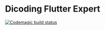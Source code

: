 # Dicoding Flutter Expert
[![Codemagic build status](https://api.codemagic.io/apps/616d33e5bf21a700c28a2339/616d33e5bf21a700c28a2338/status_badge.svg)](https://codemagic.io/apps/616d33e5bf21a700c28a2339/616d33e5bf21a700c28a2338/latest_build)
